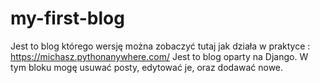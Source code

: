 # my-first-blog
Jest to blog którego wersję można zobaczyć tutaj jak działa w praktyce : https://michasz.pythonanywhere.com/
Jest to blog oparty na Django. 
W tym bloku mogę usuwać posty, edytować je, oraz dodawać nowe.
